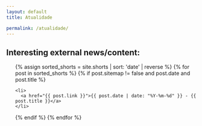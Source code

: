 ```yaml
---
layout: default
title: Atualidade

permalink: /atualidade/
---
```


## Interesting external news/content:

<ul>
  {% assign sorted_shorts = site.shorts | sort: 'date' | reverse %}
  {% for post in sorted_shorts %}
  {% if post.sitemap != false and post.date and post.title %}

    <li>
      <a href="{{ post.link }}">{{ post.date | date: "%Y-%m-%d" }} - {{ post.title }}</a>
    </li>

  {% endif %}
  {% endfor %}
</ul>